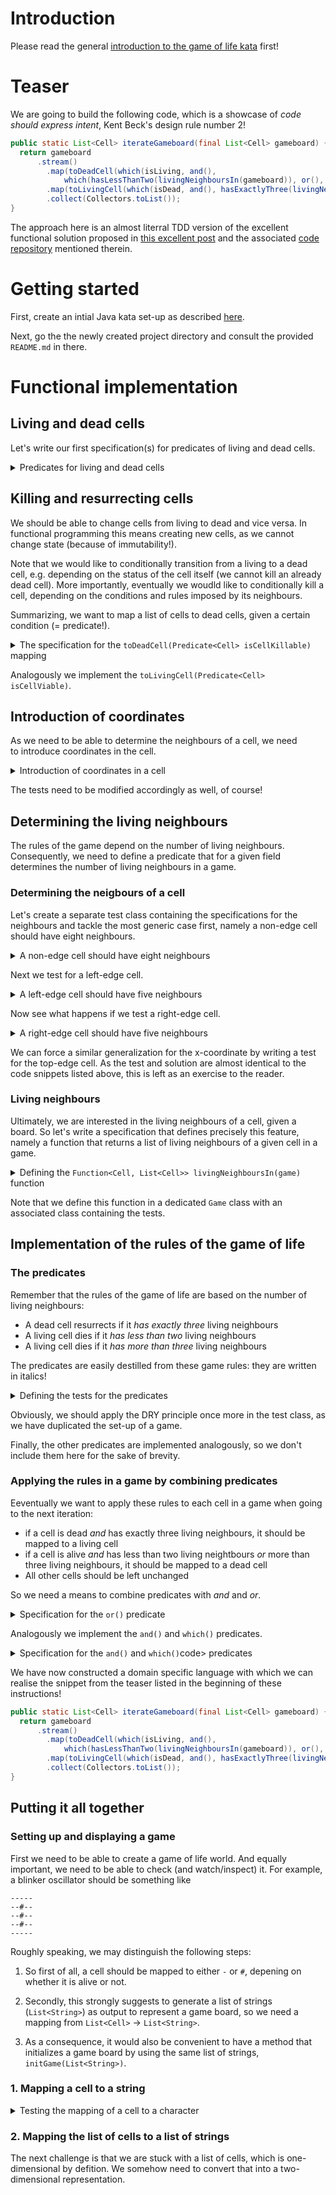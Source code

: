 # Introduction

Please read the general [introduction to the game of life kata](../README.md) first!

# Teaser

We are going to build the following code, which is a showcase of _code should
express intent_, Kent Beck's design rule number 2!

```java
public static List<Cell> iterateGameboard(final List<Cell> gameboard) {
  return gameboard
      .stream()
        .map(toDeadCell(which(isLiving, and(), 
            which(hasLessThanTwo(livingNeighboursIn(gameboard)), or(), hasMoreThanThree(livingNeighboursIn(gameboard))))))
        .map(toLivingCell(which(isDead, and(), hasExactlyThree(livingNeighboursIn(gameboard)))))
        .collect(Collectors.toList());
}
```

The approach here is an almost literral TDD version of the 
excellent functional solution proposed in 
[this excellent post](https://medium.com/@davidibl/functional-java-9e95a647af3c)
and the associated 
[code repository](https://github.com/davidibl/GameOfLifeFunctional/tree/master) 
mentioned therein.

# Getting started

First, create an intial Java kata set-up as described [here](https://github.com/zhendrikse/tdd/tree/master/cookiecutter).

Next, go the the newly created project directory and consult
the provided ``README.md`` in there.

# Functional implementation

## Living and dead cells

Let's write our first specification(s) for predicates of living and
dead cells.

<details>
  <summary>Predicates for living and dead cells</summary>

  ```java
  import static gameoflife.Cell.*;

  class GameOfLifeTest {
    @Test 
    void isLivingPredicate() {
      assertNotNull(Optional.of(newLivingCell()).filter(isLiving).get());
      assertTrue(Optional.of(newDeadCell()).filter(isLiving).isEmpty());
    }
  
    @Test
    void isDeadPredicate() {
      assertNotNull(Optional.of(newDeadCell()).filter(isDead).get());
      assertTrue(Optional.of(newLivingCell()).filter(isDead).isEmpty());
    }
  }
  ``` 
  where the `newDeadCell()`, `newLivingCell()`, `isAlive`, and `isDead`
  methods and predicates are (to be) defined in the `Cell` class.

  <details>
  <summary>Definition of the <code>Cell</code> class that makes the test pass</summary>
  
  ```java
  public class Cell {
    private final boolean alive;
  
    private Cell(final boolean alive) {
      this.alive = alive;
    }
  
    private boolean isAlive() {
      return alive;
    }
    
    public static final Cell newLivingCell() {
      return new Cell(true);
    }
    
    public static final Cell newDeadCell() {
      return new Cell(false);
    }
  
    public static Predicate<Cell> isAlive = Cell::isLiving;
    
    public static Predicate<Cell> isDead = isLiving.negate();
  }
  ```
  </details>

  We may want to refactor the tests a bit to express intent more clearly



  <details>
  <summary>Refactoring the tests to express intent more clearly</summary>
  
  ```java
    class GameOfLifeTest {

      private boolean isDead(final Cell cell) {
        return !Optional.of(cell).filter(isDead).isEmpty();
      }
    
      private boolean isLiving(final Cell cell) {
        return !Optional.of(cell).filter(isLiving).isEmpty();
      }
    
      @Test 
      void isLivingPredicate() {
        assertTrue(isLiving(newLivingCell()));
        assertFalse(isLiving(newDeadCell()));
      }
    
      @Test
      void isDeadPredicate() {
        assertFalse(isDead(newLivingCell()));
        assertTrue(isDead(newDeadCell()));
      }
    }
  ```
  </details>
  </details>

  ## Killing and resurrecting cells

  We should be able to change cells from living to dead and vice versa.
  In functional programming this means creating new cells, as we cannot
  change state (because of immutability!).

  Note that we would like to conditionally transition from a living to 
  a dead cell, e.g. depending on the status of the cell itself (we 
  cannot kill an already dead cell). More importantly, eventually we 
  woudld like to conditionally kill a cell, depending on the conditions 
  and rules imposed by its neighbours.

  Summarizing, we want to map a list of cells to dead cells, given 
  a certain condition (= predicate!).

<details>
  <summary>The specification for the <code>toDeadCell(Predicate&lt;Cell&gt; isCellKillable)</code> mapping</summary>

  ```java
    @Test
    void toDeadCellMapping() {
      Predicate<Cell> ifCellKillable = isLiving;
      Optional<Cell> mappedList = 
        Optional
        .of(livingCell(0, 0))
        .map(toDeadCell(ifCellKillable));
      
      assertFalse(mappedList.isEmpty());
      assertTrue(isDead(mappedList.get()));
    }
  ```

And the code that makes this test pass

<details>
  <summary>The implementation for the <code>toDeadCell(Predicate&lt;Cell&gt; isCellKillable)</code> mapping</summary>

  ```java
  public static Function<Cell, Cell> toDeadCell(Predicate<Cell> isCellKillable) {
    return cell -> Optional
      .of(cell)
      .filter(isCellKillable.negate())
      .orElse(newDeadCell());  
  }
  ```
</details>
</details>


Analogously we implement the `toLivingCell(Predicate<Cell> isCellViable)`.

## Introduction of coordinates

As we need to be able to determine the neighbours of a cell, we need  
to introduce coordinates in the cell.

<details>
  <summary>Introduction of coordinates in a cell</summary>

  ```java
  public class Cell {
    private final boolean alive;
    private final int x;
    private final int y;
    
    private Cell(final int x, final int y, final boolean alive) {
      this.alive = alive;
      this.x = x;
      this.y = y;
    }
  
    private boolean isAlive() {
      return alive;
    }
    
    public static final Cell newLivingCell(final int x, final int y) {
      return new Cell(x, y, true);
    }
    
    public static final Cell newDeadCell(final int x, final int y) {
      return new Cell(x, y, false);
    }
  
    public static Predicate<Cell> isLiving = Cell::isAlive;
    
    public static Predicate<Cell> isDead = isLiving.negate();
  
    public static Function<Cell, Cell> toDeadCell(Predicate<Cell> isCellKillable) {
      return cell -> Optional
        .of(cell)
        .filter(isCellKillable.negate())
  			.orElse(newDeadCell(cell.x, cell.y));  
    }
  
    public static Function<Cell, Cell> toLivingCell(Predicate<Cell> isCellViable) {
      return cell -> Optional
        .of(cell)
        .filter(isCellViable.negate())
  			.orElse(newLivingCell(cell.x, cell.y));  
    }
  }
  ```
</details>

The tests need to be modified accordingly as well, of course!

## Determining the living neighbours

The rules of the game depend on the number of living neighbours.
Consequently, we need to define a predicate that for a given field
determines the number of living neighbours in a game.

### Determining the neigbours of a cell

Let's create a separate test class containing the specifications
for the neighbours and tackle the most generic case first, namely
a non-edge cell should have eight neighbours.

<details>
  <summary>A non-edge cell should have eight neighbours</summary>

  ```java
  class NeighboursTest {
    @Test
    void filterNeighboursForGivenCenterCell() {
      List<Cell> game = List.of(
        livingCell(0, 0), livingCell(0, 1), livingCell(0, 2),
        livingCell(1, 0), livingCell(1, 1), livingCell(1, 2),
        livingCell(2, 0), livingCell(2, 1), livingCell(2, 2)
      );    
      
      assertEquals(8, 
        game.stream()
          .filter(isNeighbourOf(game.get(4)))
          .collect(Collectors.toList())
          .size());
    }
  }
  ```

and the simplest thing/solution that could possibly work to make this test pass

<details>
  <summary>Making the test pass</summary>

  ```java
   public static Predicate<Cell> isNeighbourOf(final Cell givenCell) {
    return cell -> !cell.equals(givenCell);
   }
  ```
  
</details>
</details>

Next we test for a left-edge cell.

<details>
  <summary>A left-edge cell should have five neighbours</summary>

  ```java
  class NeighboursTest {
    @Test
    void filterNeighboursForGivenLeftEdgeCell() {
      List<Cell> game = List.of(
        livingCell(0, 0), livingCell(0, 1), livingCell(0, 2),
        livingCell(1, 0), livingCell(1, 1), livingCell(1, 2),
        livingCell(2, 0), livingCell(2, 1), livingCell(2, 2)
      );    
      
      assertEquals(5, 
        game.stream()
          .filter(isNeighbourOf(game.get(3)))
          .collect(Collectors.toList())
          .size());
    }
  }
  ```

and the simplest thing/solution that could possibly work to make this test pass

<details>
  <summary>Making the test pass</summary>

  ```java
  public static Predicate<Cell> isNeighbourOf(final Cell givenCell) {
    return cell -> 
      !cell.equals(givenCell) &&
      (cell.x - givenCell.x < 2) && 
      (cell.y - givenCell.y < 2); 
  }
  ```
  
</details>

Obviously, we have to apply the DRY principle in the tests:

<details>
  <summary>Applying the DRY principle to the tests</summary>

  ```java
  class NeighboursTest {
    private List<Cell> game;
  
    @BeforeEach
    private void setUpGame() {
      game = List.of(
        livingCell(0, 0), livingCell(0, 1), livingCell(0, 2),
        livingCell(1, 0), livingCell(1, 1), livingCell(1, 2),
        livingCell(2, 0), livingCell(2, 1), livingCell(2, 2)
      );    
    }
    
    @Test
    void filterNeighboursForGivenCenterCell() {
      assertEquals(
        game.stream()
        .filter(isNeighbourOf(game.get(4)))
        .collect(Collectors.toList())
        .size(), 8);
    }  
    // ...
  ```
  
</details>
</details>

Now see what happens if we test a right-edge cell.

<details>
  <summary>A right-edge cell should have five neighbours</summary>

  ```java
  class NeighboursTest {
    @Test
    void filterNeighboursForGivenRightEdgeCell() {
      List<Cell> game = List.of(
        livingCell(0, 0), livingCell(0, 1), livingCell(0, 2),
        livingCell(1, 0), livingCell(1, 1), livingCell(1, 2),
        livingCell(2, 0), livingCell(2, 1), livingCell(2, 2)
      );    
      
      assertEquals(5, 
        game.stream()
          .filter(isNeighbourOf(game.get(5)))
          .collect(Collectors.toList())
          .size());
    }
  }
  ```

We note that this test fails, as the subtraction of the indices 
may become negative. Note that we only have to apply a fix to
the subtraction of the y-coordinates to make the test pass!

<details>
  <summary>Making the test pass</summary>

  ```java
  public static Predicate<Cell> isNeighbourOf(final Cell givenCell) {
    return cell -> 
      !cell.equals(givenCell) &&
      (cell.x - givenCell.x < 2) && 
      (Math.abs(cell.y - givenCell.y) < 2); 
  }
  ```
  
</details>
</details>

We can force a similar generalization for the x-coordinate by writing
a test for the top-edge cell. As the test and solution are almost identical
to the code snippets listed above, this is left as an exercise to the reader.

### Living neighbours

Ultimately, we are interested in the living neighbours of a cell, given a board.
So let's write a specification that defines precisely this feature, namely a function
that returns a list of living neighbours of a given cell in a game.

<details>
  <summary>Defining the <code>Function&lt;Cell, List&lt;Cell&gt;&gt; livingNeighboursIn(game)</code> function</summary>

  ```java
  class GameTest {
    @Test
    void assertNumberOfLivingNeighboursInAGameForAGivenCell() {
      List<Cell> game = List.of(
        deadCell(0, 0), livingCell(0, 1), livingCell(0, 2),
        livingCell(1, 0), livingCell(1, 1), deadCell(1, 2),
        deadCell(2, 0), livingCell(2, 1), deadCell(2, 2)
      );
  
      assertEquals(livingNeighboursIn(game).apply(game.get(0)).size(), 3);
      assertEquals(livingNeighboursIn(game).apply(game.get(1)).size(), 3);
      assertEquals(livingNeighboursIn(game).apply(game.get(2)).size(), 2);
      assertEquals(livingNeighboursIn(game).apply(game.get(3)).size(), 3);
      assertEquals(livingNeighboursIn(game).apply(game.get(4)).size(), 4);
      assertEquals(livingNeighboursIn(game).apply(game.get(5)).size(), 4);
      assertEquals(livingNeighboursIn(game).apply(game.get(6)).size(), 3);
      assertEquals(livingNeighboursIn(game).apply(game.get(7)).size(), 2);
      assertEquals(livingNeighboursIn(game).apply(game.get(8)).size(), 2);
    } 
  }
  ```

We can easily make this test pass.

<details>
  <summary>Making the test pass</summary>

  ```java
  public class Game {
    public static Function<Cell, List<Cell>> livingNeighboursIn(final List<Cell> game) {
      return cell -> game
        .stream()
  			.filter(isNeighbourOf(cell))
        .filter(isLiving)
  			.collect(Collectors.toList());      
    }  
  }
  ```
  
</details>
  
</details>

Note that we define this function in a dedicated `Game` class with an 
associated class containing the tests.

## Implementation of the rules of the game of life

### The predicates

Remember that the rules of the game of life are based on the number of living neighbours:

- A dead cell resurrects if it _has exactly three_ living neighbours
- A living cell dies if it _has less than two_ living neighbours
- A living cell dies if it _has more than three_ living neighbours

The predicates are easily destilled from these game rules: they are
written in italics!


<details>
  <summary>Defining the tests for the predicates</summary>

  ```java
  @Test
  void assertExactlyThreeLivingNeighboursForAGivenCellInAGame() {
    List<Cell> game = List.of(
      deadCell(0, 0), livingCell(0, 1), livingCell(0, 2),
      livingCell(1, 0), livingCell(1, 1), deadCell(1, 2),
      deadCell(2, 0), livingCell(2, 1), deadCell(2, 2)
    );

    assertEquals(4, 
      game.stream()
      .filter(hasExactlyThree(livingNeighboursIn(game)))
      .collect(Collectors.toList())
      .size()
    );
  }
  ```

The implementation of this predicate is relatively straight foward.

<details>
  <summary>Implementation of the predicate</summary>

  ```java
	public static Predicate<Cell> hasExactlyThree(Function<Cell, List<Cell>> findNeighbours) {
		return cell -> findNeighbours.apply(cell).size() == 3;
	}
  ```
</details>
  
</details>

Obviously, we should apply the DRY principle once more in the test class,
as we have duplicated the set-up of a game.

Finally, the other predicates are implemented analogously, so we don't
include them here for the sake of brevity.

### Applying the rules in a game by combining predicates

Eeventually we want to apply these rules to each cell in a game when
going to the next iteration:

- if a cell is dead _and_ has exactly three living neighbours, it should be
  mapped to a living cell
- if a cell is alive _and_ has less than two living neightbours _or_
  more than three living neighbours, it should be mapped to a dead cell
- All other cells should be left unchanged

So we need a means to combine predicates with _and_ and _or_.

<details>
  <summary>Specification for the <code>or()</code> predicate</summary>

  ```java
  class FunctionalExtensionsTest {
  
    private static final String AAP = "Aap";
    private static final String NOOT = "Noot";
    private static final String MIES = "Mies";
    private static final String WIM = "Wim";
    private static final String ZUS = "Zus";
    private static final String JET = "Jet";
    private static final String FILTER_VALUE = WIM;
    
    
    private static final List<String> READING_SHELF = List.of(AAP, NOOT, MIES, WIM, ZUS, JET);
    private static final Predicate<String> isWim = word -> word.equals(WIM);
    private static final Predicate<String> isMies = word -> word.equals(MIES);
    
    @Test
    void orBiFunctionCombinesPredicates() {
      List<String> filteredList = READING_SHELF
        .stream()
        .filter(or.apply(isMies, isWim))
        .collect(Collectors.toList());
    
      assertEquals(2, filteredList.size());
      assertTrue(filteredList.contains(WIM));
      assertTrue(filteredList.contains(MIES));
    }
  ```
  And the code that makes the test pass:

<details>
  <summary>Definition of the <code>or()</code> predicate</summary>

  
  ```java
	public static <T> BiFunction<Predicate<T>, Predicate<T>, Predicate<T>> or() {
		return (predicateLeft, predicateRight) -> predicateLeft.or(predicateRight);
	}
  ```
</details>

</details>

Analogously we implement the `and()` and `which()` predicates.

<details>
  <summary>Specification for the <code>and()</code> and <code>which()</code>code> predicates</summary>

  ```java
  @Test
  void andBiFunctionCombinesPredicates() {
    List<String> filteredList = READING_SHELF
      .stream()
      .filter(and.apply(isMies, isWim))
      .collect(Collectors.toList());

    assertTrue(filteredList.isEmpty());
  }
 
  @Test
  void whichFunctionCombinesPredicates() {
    List<String> filteredList = READING_SHELF
      .stream()
      .filter(which(isMies, or, isWim))
      .collect(Collectors.toList());

    assertEquals(2, filteredList.size());
    assertTrue(filteredList.contains(WIM));
    assertTrue(filteredList.contains(MIES));
  }
  ```
  And the code that makes the test pass:

<details>
  <summary>Definition of the <code>or()</code> predicate</summary>
  
  ```java
	public static <T> BiFunction<Predicate<T>, Predicate<T>, Predicate<T>> and() {
		return (predicateLeft, predicateRight) -> predicateLeft.and(predicateRight);
	}

  public static <T> Predicate<T> which(Predicate<T> leftPredicate,
			BiFunction<Predicate<T>, Predicate<T>, Predicate<T>> combiner, Predicate<T> rightPredicate) {
		return combiner.apply(leftPredicate, rightPredicate);  
  ```
</details>

</details>

We have now constructed a domain specific language with which we
can realise the snippet from the teaser listed in the beginning of 
these instructions!


```java
public static List<Cell> iterateGameboard(final List<Cell> gameboard) {
  return gameboard
      .stream()
        .map(toDeadCell(which(isLiving, and(), 
            which(hasLessThanTwo(livingNeighboursIn(gameboard)), or(), hasMoreThanThree(livingNeighboursIn(gameboard))))))
        .map(toLivingCell(which(isDead, and(), hasExactlyThree(livingNeighboursIn(gameboard)))))
        .collect(Collectors.toList());
}
```

## Putting it all together

### Setting up and displaying a game

First we need to be able to create a game of life world. And equally important,
we need to be able to check (and watch/inspect) it. For example, a blinker 
oscillator should be something like

``` 
-----
--#--
--#--
--#--
-----
```

Roughly speaking, we may distinguish the following steps:

1. So first of all, a cell should be mapped to
   either `-` or `#`, depening on whether it is alive or not.

2. Secondly, this strongly suggests to generate a list of strings (`List<String>`)
   as output to represent a game board, so we need a mapping from `List<Cell>`
   &rarr; `List<String>`.

4. As a consequence, it would also be convenient to have a method
   that initializes a game board by using the same list of strings, `initGame(List<String>)`.

### 1. Mapping a cell to a string

<details>
  <summary>Testing the mapping of a cell to a character</summary>

  ```java
  @Test
  void mapLivingCellToCharacter() {
    Optional<String> cellCharacter =
      Optional
      .of(livingCell(0, 0))
      .map(mapToCharacter());

    assertEquals("#", cellCharacter.get());
  }

  @Test
  void mapDeadCellToCharacter() {
    Optional<String> cellCharacter =
      Optional
      .of(deadCell(0, 0))
      .map(mapToCharacter());

    assertEquals("-", cellCharacter.get());
  }  
  ```

  The implementation that makes these tests pass is give below.
  
<details>
  <summary>Mapping a cell to a character depending on its state</summary>

  ```java	
  public static Function<Cell, String> mapToCharacter() {
		return cell -> cell.isAlive() ? "#" : "-";
	}
  ```

  
</details>
  
</details>

### 2. Mapping the list of cells to a list of strings

The next challenge is that we are stuck with a list of cells,
which is one-dimensional by defition. We somehow need to convert
that into a two-dimensional representation.



